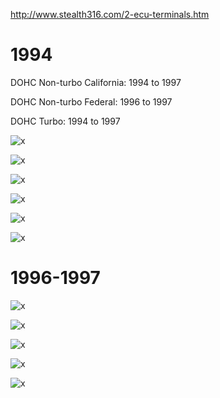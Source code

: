 http://www.stealth316.com/2-ecu-terminals.htm

# 1994

DOHC Non-turbo California: 1994 to 1997

DOHC Non-turbo Federal: 1996 to 1997

DOHC Turbo: 1994 to 1997

![x](OEM-Docs/Mitsubishi/3000gt/ecu94-1.gif)

![x](OEM-Docs/Mitsubishi/3000gt/ecu94-2.gif)

![x](OEM-Docs/Mitsubishi/3000gt/ecu94-3.gif)

![x](OEM-Docs/Mitsubishi/3000gt/ecu94-4.gif)

![x](OEM-Docs/Mitsubishi/3000gt/ecu94-5.gif)

![x](OEM-Docs/Mitsubishi/3000gt/ecu94-6.gif)


# 1996-1997

![x](OEM-Docs/Mitsubishi/3000gt/ecu_96-97_1.gif)

![x](OEM-Docs/Mitsubishi/3000gt/ecu_96-97_2.gif)

![x](OEM-Docs/Mitsubishi/3000gt/ecu_96-97_3.gif)

![x](OEM-Docs/Mitsubishi/3000gt/ecu_96-97_4.gif)

![x](OEM-Docs/Mitsubishi/3000gt/ecu_96-97_5.gif)

